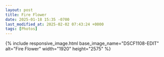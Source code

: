 ```yaml
---
layout: post
title: Fire Flower
date: 2025-01-18 15:35 -0700
last_modified_at: 2025-02-02 07:43:24 +0000
tags: [Photos]
---
```


{% include responsive_image.html base_image_name="DSCF1108-EDIT" alt="Fire Flower" 
    width="1920" height="2575" %}
